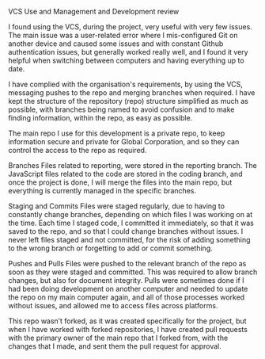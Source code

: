 VCS Use and Management and Development review

I found using the VCS, during the project, very useful with very few issues. The main issue was a user-related error where I mis-configured Git on another device and caused some issues and with constant Github authentication issues, but generally worked really well, and I found it very helpful when switching between computers and having everything up to date. 

I have complied with the organisation's requirements, by using the VCS, messaging pushes to the repo and merging branches when required. I have kept the structure of the repository (repo) structure simplified as much as possible, with branches being named to avoid confusion and to make finding information, within the repo, as easy as possible. 

The main repo I use for this development is a private repo, to keep information secure and private for Global Corporation, and so they can control the access to the repo as required. 

Branches
Files related to reporting, were stored in the reporting branch. The JavaScript files related to the code are stored in the coding branch, and once the project is done, I will merge the files into the main repo, but everything is currently managed in the specific branches. 

Staging and Commits
Files were staged regularly, due to having to constantly change branches, depending on which files I was working on at the time. Each time I staged code, I committed it immediately, so that it was saved to the repo, and so that I could change branches without issues. I never left files staged and not committed, for the risk of adding something to the wrong branch or forgetting to add or commit something. 

Pushes and Pulls
Files were pushed to the relevant branch of the repo as soon as they were staged and committed. This was required to allow branch changes, but also for document integrity. Pulls were sometimes done if I had been doing development on another computer and needed to update the repo on my main computer again, and all of those processes worked without issues, and allowed me to access files across platforms. 

This repo wasn’t forked, as it was created specifically for the project, but when I have worked with forked repositories, I have created pull requests with the primary owner of the main repo that I forked from, with the changes that I made, and sent them the pull request for approval. 
